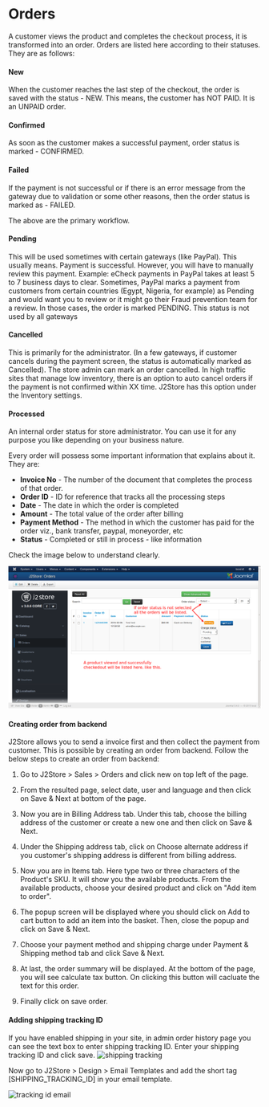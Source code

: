 # Orders

A customer views the product and completes the checkout process, it is transformed into an order. Orders are listed here according to their statuses. They are as follows:

#### New

When the customer reaches the last step of the checkout, the order is saved with the status - NEW.  This means, the customer has NOT PAID. It is an UNPAID order.

#### Confirmed

As soon as the customer makes a successful payment, order status is marked - CONFIRMED.  
 
#### Failed

If the payment is not successful or if there is an error message from the gateway due to validation or some other reasons, then the order status is marked as - FAILED.

The above are the primary workflow.

#### Pending

This will be used sometimes with certain gateways (like PayPal). This usually means. Payment is successful. However, you will have to manually review this payment. Example: eCheck payments in PayPal takes at least 5 to 7 business days to clear. Sometimes, PayPal marks a payment from customers from certain countries (Egypt, Nigeria, for example) as Pending and would want you to review or it might go their Fraud prevention team for a review.
In those cases, the order is marked PENDING.
This status is not used by all gateways

#### Cancelled

This is primarily for the administrator. (In a few gateways, if customer cancels during the payment screen, the status is automatically marked as Cancelled). The store admin can mark an order cancelled.
In high traffic sites that manage low inventory, there is an option to auto cancel orders if the payment is not confirmed within XX time. J2Store has this option under the Inventory settings.

#### Processed

An internal order status for store administrator. You can use it for any purpose you like depending on your business nature.

Every order will possess some important information that explains about it. They are:
* **Invoice No** - The number of the document that completes the process of that order.
* **Order ID** - ID for reference that tracks all the processing steps
* **Date** - The date in which the order is completed
* **Amount** - The total value of the order after billing
* **Payment Method** - The method in which the customer has paid for the order viz., bank transfer, paypal, moneyorder, etc
* **Status** - Completed or still in process - like information


Check the image below to understand clearly.

![Order Listing](./assets/images/order_listing.png)

#### Creating order from backend

J2Store allows you to send a invoice first and then collect the payment from customer. This is possible by creating an order from backend. Follow the below steps to create an order from backend:

1. Go to J2Store > Sales > Orders and click new on top left of the page.

2. From the resulted page, select date, user and language and then click on Save & Next at bottom of the page.

3. Now you are in Billing Address tab. Under this tab, choose the billing address of the customer or create a new one and then click on Save & Next.

4. Under the Shipping address tab, click on Choose alternate address if you customer's shipping address is different from billing address.

5. Now you are in Items tab. Here type two or three characters of the Product's SKU. It will show you the available products. From the available products, choose your desired product and click on "Add item to order".

6. The popup screen will be displayed where you should click on Add to cart button to add an item into the basket. Then, close the popup and click on Save & Next.

7. Choose your payment method and shipping charge under Payment & Shipping method tab and click Save & Next.

8. At last, the order summary will be displayed. At the bottom of the page, you will see calculate tax button. On clicking this button will cacluate the text for this order.

9. Finally click on save order.

#### Adding shipping tracking ID

If you have enabled shipping in your site, in admin order history page you can see the text box to enter shipping tracking ID. Enter your shipping tracking ID and click save.
![shipping tracking](./assets/images/sales-order-01.png)

Now go to J2Store > Design > Email Templates and add the short tag [SHIPPING_TRACKING_ID] in your email template.

![tracking id email](./assets/images/sales-order-02.png)